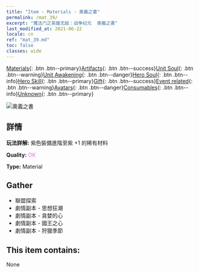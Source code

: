 ```yaml
---
title: "Item - Materials - 奧義之書"
permalink: /mat_39/
excerpt: "魔法门之英雄无敌：战争纪元  奧義之書"
last_modified_at: 2021-06-22
locale: cn
ref: "mat_39.md"
toc: false
classes: wide
---
```

 [Materials](/ItemsCN/){: .btn .btn--primary}[Artifacts](/ItemsCN/Artifacts/){: .btn .btn--success}[Unit Soul](/ItemsCN/UnitSoul/){: .btn .btn--warning}[Unit Awakening](/ItemsCN/UnitAwakening/){: .btn .btn--danger}[Hero Soul](/ItemsCN/HeroSoul/){: .btn .btn--info}[Hero Skill](/ItemsCN/HeroSkill/){: .btn .btn--primary}[Gift](/ItemsCN/Gift/){: .btn .btn--success}[Event related](/ItemsCN/Events/){: .btn .btn--warning}[Avatars](/ItemsCN/Avatars/){: .btn .btn--danger}[Consumables](/ItemsCN/Consumables/){: .btn .btn--info}[Unknown](/ItemsCN/Unknown/){: .btn .btn--primary}

 ![奧義之書](/images/t/i_cailiao_hexin2.png)

## 詳情
 **玩法詳解:** 紫色裝備進階至紫 +1 的稀有材料

 **Quality:** <span style="color: #DA70D6">OK</span>

 **Type:** Material

## Gather

*    聯盟探索 
*    劇情副本 - 思想狂潮 
*    劇情副本 - 貪婪的心 
*    劇情副本 - 國王之心 
*    劇情副本 - 狩獵季節 

## This item contains:

  None

